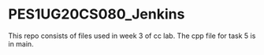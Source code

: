 # PES1UG20CS080_Jenkins

This repo consists of files used in week 3 of cc lab. The cpp file for task 5 is in main.
